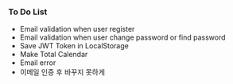 ### To Do List

- Email validation when user register
- Email validation when user change password or find password
- Save JWT Token in LocalStorage
- Make Total Calendar
- Email error
- 이메일 인증 후 바꾸지 못하게